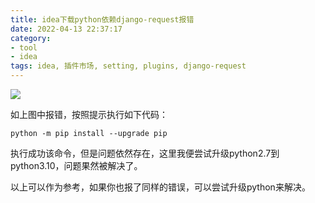 ```yaml
---
title: idea下载python依赖django-request报错
date: 2022-04-13 22:37:17
category: 
- tool
- idea
tags: idea, 插件市场, setting, plugins, django-request
---
```


<img src='/images/idea/marketplugin/1.png'/>

如上图中报错，按照提示执行如下代码：
```
python -m pip install --upgrade pip
```

执行成功该命令，但是问题依然存在，这里我便尝试升级python2.7到python3.10，问题果然被解决了。

以上可以作为参考，如果你也报了同样的错误，可以尝试升级python来解决。